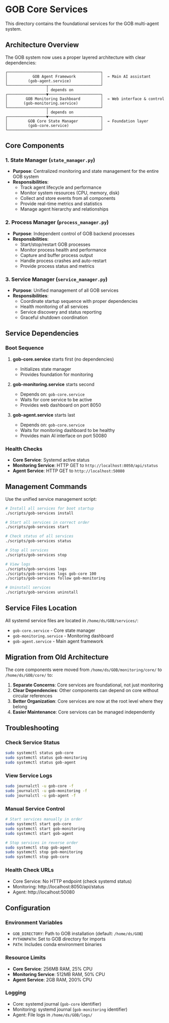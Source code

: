 # GOB Core Services

This directory contains the foundational services for the GOB multi-agent system.

## Architecture Overview

The GOB system now uses a proper layered architecture with clear dependencies:

```
┌─────────────────────────────────────────┐
│           GOB Agent Framework           │  ← Main AI assistant
│         (gob-agent.service)             │
└─────────────────┬───────────────────────┘
                  │ depends on
┌─────────────────▼───────────────────────┐
│        GOB Monitoring Dashboard         │  ← Web interface & control
│       (gob-monitoring.service)          │
└─────────────────┬───────────────────────┘
                  │ depends on
┌─────────────────▼───────────────────────┐
│         GOB Core State Manager          │  ← Foundation layer
│         (gob-core.service)              │
└─────────────────────────────────────────┘
```

## Core Components

### 1. State Manager (`state_manager.py`)
- **Purpose**: Centralized monitoring and state management for the entire GOB system
- **Responsibilities**:
  - Track agent lifecycle and performance
  - Monitor system resources (CPU, memory, disk)
  - Collect and store events from all components
  - Provide real-time metrics and statistics
  - Manage agent hierarchy and relationships

### 2. Process Manager (`process_manager.py`)
- **Purpose**: Independent control of GOB backend processes
- **Responsibilities**:
  - Start/stop/restart GOB processes
  - Monitor process health and performance
  - Capture and buffer process output
  - Handle process crashes and auto-restart
  - Provide process status and metrics

### 3. Service Manager (`service_manager.py`)
- **Purpose**: Unified management of all GOB services
- **Responsibilities**:
  - Coordinate startup sequence with proper dependencies
  - Health monitoring of all services
  - Service discovery and status reporting
  - Graceful shutdown coordination

## Service Dependencies

### Boot Sequence
1. **gob-core.service** starts first (no dependencies)
   - Initializes state manager
   - Provides foundation for monitoring
   
2. **gob-monitoring.service** starts second
   - Depends on: `gob-core.service`
   - Waits for core service to be active
   - Provides web dashboard on port 8050
   
3. **gob-agent.service** starts last
   - Depends on: `gob-core.service`
   - Waits for monitoring dashboard to be healthy
   - Provides main AI interface on port 50080

### Health Checks
- **Core Service**: Systemd active status
- **Monitoring Service**: HTTP GET to `http://localhost:8050/api/status`
- **Agent Service**: HTTP GET to `http://localhost:50080`

## Management Commands

Use the unified service management script:

```bash
# Install all services for boot startup
./scripts/gob-services install

# Start all services in correct order
./scripts/gob-services start

# Check status of all services
./scripts/gob-services status

# Stop all services
./scripts/gob-services stop

# View logs
./scripts/gob-services logs
./scripts/gob-services logs gob-core 100
./scripts/gob-services follow gob-monitoring

# Uninstall services
./scripts/gob-services uninstall
```

## Service Files Location

All systemd service files are located in `/home/ds/GOB/services/`:
- `gob-core.service` - Core state manager
- `gob-monitoring.service` - Monitoring dashboard  
- `gob-agent.service` - Main agent framework

## Migration from Old Architecture

The core components were moved from `/home/ds/GOB/monitoring/core/` to `/home/ds/GOB/core/` to:

1. **Separate Concerns**: Core services are foundational, not just monitoring
2. **Clear Dependencies**: Other components can depend on core without circular references
3. **Better Organization**: Core services are now at the root level where they belong
4. **Easier Maintenance**: Core services can be managed independently

## Troubleshooting

### Check Service Status
```bash
sudo systemctl status gob-core
sudo systemctl status gob-monitoring  
sudo systemctl status gob-agent
```

### View Service Logs
```bash
sudo journalctl -u gob-core -f
sudo journalctl -u gob-monitoring -f
sudo journalctl -u gob-agent -f
```

### Manual Service Control
```bash
# Start services manually in order
sudo systemctl start gob-core
sudo systemctl start gob-monitoring
sudo systemctl start gob-agent

# Stop services in reverse order
sudo systemctl stop gob-agent
sudo systemctl stop gob-monitoring
sudo systemctl stop gob-core
```

### Health Check URLs
- Core Service: No HTTP endpoint (check systemd status)
- Monitoring: http://localhost:8050/api/status
- Agent: http://localhost:50080

## Configuration

### Environment Variables
- `GOB_DIRECTORY`: Path to GOB installation (default: `/home/ds/GOB`)
- `PYTHONPATH`: Set to GOB directory for imports
- `PATH`: Includes conda environment binaries

### Resource Limits
- **Core Service**: 256MB RAM, 25% CPU
- **Monitoring Service**: 512MB RAM, 50% CPU  
- **Agent Service**: 2GB RAM, 200% CPU

### Logging
- Core: systemd journal (`gob-core` identifier)
- Monitoring: systemd journal (`gob-monitoring` identifier)
- Agent: File logs in `/home/ds/GOB/logs/`
